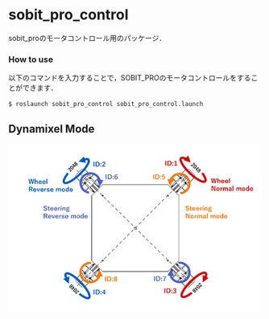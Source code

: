 # sobit_pro_control

sobit_proのモータコントロール用のパッケージ．

### How to use
以下のコマンドを入力することで，SOBIT_PROのモータコントロールをすることができます．

```bash:
$ roslaunch sobit_pro_control sobit_pro_control.launch
```

## Dynamixel Mode
![](img/dynamixel_mode.png)
